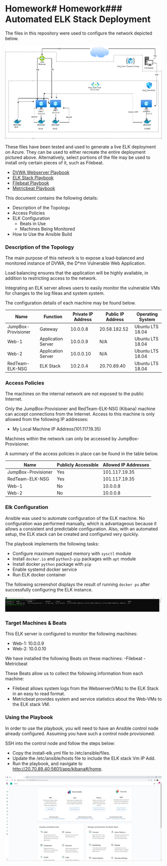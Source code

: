 # Homework# Homework### Automated ELK Stack Deployment

The files in this repository were used to configure the network depicted below.

![](Diagrams/Gaurav's%20HW%2013.png)

These files have been tested and used to generate a live ELK deployment on Azure. They can be used to either recreate the entire deployment pictured above. Alternatively, select portions of the file may be used to install only certain pieces of it, such as Filebeat.

  - [DVWA Webserver Playbook](Scripts/Ansible/playbook.md)
  - [ELK Stack Playbook](ScriptsELK/install-elk.md)
  - [Filebeat Playbook](Scripts/Filebeat/Filebeat-config.md)
  - [Metricbeat Playbook](Scripts/Metricbeat/metricbeat-config.md)
   

This document contains the following details:
- Description of the Topologu
- Access Policies
- ELK Configuration
  - Beats in Use
  - Machines Being Monitored
- How to Use the Ansible Build


### Description of the Topology

The main purpose of this network is to expose a load-balanced and monitored instance of DVWA, the D*mn Vulnerable Web Application.

Load balancing ensures that the application will be highly available, in addition to restricting access to the network.

Integrating an ELK server allows users to easily monitor the vulnerable VMs for changes to the log fileas and system system.

The configuration details of each machine may be found below.

| Name                 | Function           | Private IP Address | Public IP Address | Operating System |
|----------------------|--------------------|--------------------|-------------------|------------------|
| JumpBox-Provisioner  | Gateway            | 10.0.0.8           | 20.58.182.52      | Ubuntu LTS 18.04 |
| Web-1                | Application Server | 10.0.0.9           | N/A               | Ubuntu LTS 18.04 |
| Web-2                | Application Server | 10.0.0.10          | N/A               | Ubuntu LTS 18.04 |
| RedTeam-ELK-NSG      | ELK Stack          | 10.2.0.4           | 20.70.89.40       | Ubuntu LTS 18.04 |


### Access Policies

The machines on the internal network are not exposed to the public Internet. 

Only the JumpBox-Provisioner and RedTeam-ELK-NSG (Kibana) machine can accept connections from the Internet. Access to this machine is only allowed from the following IP addresses:
- My Local Machine IP Address(101.117.19.35)

Machines within the network can only be accessed by JumpBox-Provisioner.

A summary of the access policies in place can be found in the table below.

| Name                 | Publicly Accessible | Allowed IP Addresses |
|----------------------|---------------------|----------------------|
| JumpBox-Provisioner  | Yes                 | 101.117.19.35        |
| RedTeam-ELK-NSG      | Yes                 | 101.117.19.35        |
| Web-1                | No                  | 10.0.0.8             |
| Web-2                | No                  | 10.0.0.8             |


### Elk Configuration

Ansible was used to automate configuration of the ELK machine. No configuration was performed manually, which is advantageous 
because it allows a consistent and predictable configuration. Also, with an automated setup, the ELK stack
can be created and configured very quickly.

The playbook implements the following tasks:
- Configure maximum mapped memory with `sysctl` module
- Install `docker.io` and `python3-pip` packages with `apt` module
- Install docker `python` package with `pip`
- Enable systemd docker service
- Run ELK docker container 

The following screenshot displays the result of running `docker ps` after successfully configuring the ELK instance.

![](Diagrams/elk.png)

### Target Machines & Beats
This ELK server is configured to monitor the following machines:
- Web-1: 10.0.0.9
- Web-2: 10.0.0.10


We have installed the following Beats on these machines:
-Filebeat
-Metricbeat

These Beats allow us to collect the following information from each machine:
- Filebeat allows system logs from the Webserver(VMs) to the ELK Stack in an easy to read format.
- Metricbeat provides system and service statistics about the Web-VMs to the ELK stack VM.

### Using the Playbook
In order to use the playbook, you will need to have an Ansible control node already configured. Assuming you have such a control node provisioned: 

SSH into the control node and follow the steps below:
- Copy the install-elk.yml file to /etc/ansible/files.
- Update the /etc/ansible/hosts file to include the ELK stack Vm IP Add.
- Run the playbook, and navigate to http://20.70.89.40:5601/app/kibana#/home.

![](Diagrams/Kibana.png)


